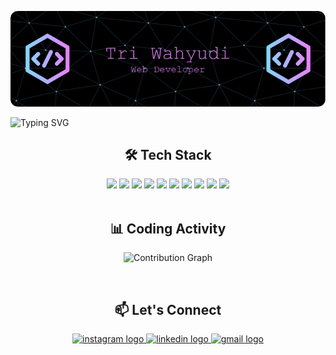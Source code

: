 ![Tri Wahyudi](img/github-header.png)

![Typing SVG](https://readme-typing-svg.demolab.com?font=Fira+Code&pause=1000&color=00F718&width=435&lines=Hello+%F0%9F%91%8B+I'm+Tri+Wahyudi;Tech+Enthusiast+%7C+Web+Developer++;Open+to+Collaborate+%F0%9F%92%AC)

<div align="center">
  
  ## 🛠️ Tech Stack 
  
  <div style="display: inline_block">
    <img src="https://img.shields.io/badge/HTML-E34F26?style=for-the-badge&logo=html5&logoColor=white" />
    <img src="https://img.shields.io/badge/CSS-1572B6?style=for-the-badge&logo=css&logoColor=white" />
    <img src="https://img.shields.io/badge/-JavaScript-F7DF1E?style=for-the-badge&logo=javascript&logoColor=black" />
    <img src="https://img.shields.io/badge/PHP-777BB4?style=for-the-badge&logo=php&logoColor=white" />
    <img src="https://img.shields.io/badge/-Python-3776AB?style=for-the-badge&logo=python&logoColor=white" />
    <img src="https://img.shields.io/badge/-React-61DAFB?style=for-the-badge&logo=react&logoColor=black" />
    <img src="https://img.shields.io/badge/-Node.js-339933?style=for-the-badge&logo=node.js&logoColor=white" />
    <img src="https://img.shields.io/badge/Express%20js-000000?style=for-the-badge&logo=express&logoColor=white" />
    <img src="https://img.shields.io/badge/Laravel-FF2D20?style=for-the-badge&logo=laravel&logoColor=white" />
    <img src="https://img.shields.io/badge/-Git-F05032?style=for-the-badge&logo=git&logoColor=white" />
  </div>
  
  <br>
  
  ## 📊 Coding Activity
  
  ![Contribution Graph](https://github-readme-activity-graph.vercel.app/graph?username=trWhyudi&theme=react-dark&hide_border=true&area=true)
  
  <br>
  
  ## 📫 Let's Connect
  
  <a href="https://instagram.com/trwhyudii_" target="_blank">
    <img src="https://raw.githubusercontent.com/maurodesouza/profile-readme-generator/master/src/assets/icons/social/instagram/default.svg" width="52" height="40" alt="instagram logo"  />
  </a>
  <a href="www.linkedin.com/in/tri-wahyudi-834a92257" target="_blank">
    <img src="https://raw.githubusercontent.com/maurodesouza/profile-readme-generator/master/src/assets/icons/social/linkedin/default.svg" width="52" height="40" alt="linkedin logo"  />
  </a>
  <a href="triwahyudi5321@gmail.com" target="_blank">
    <img src="https://raw.githubusercontent.com/maurodesouza/profile-readme-generator/master/src/assets/icons/social/gmail/default.svg" width="52" height="40" alt="gmail logo"  />
  </a>
</div>




